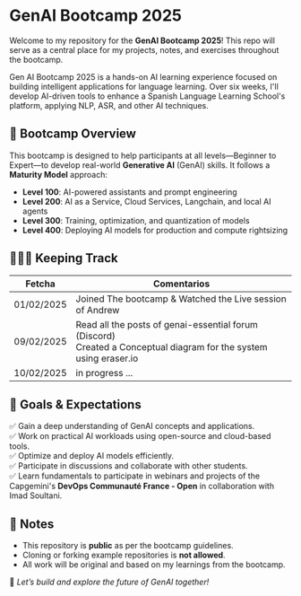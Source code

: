 # GenAI Bootcamp 2025
Welcome to my repository for the **GenAI Bootcamp 2025**! This repo will serve as a central place for my projects, notes, and exercises throughout the bootcamp.

Gen AI Bootcamp 2025 is a hands-on AI learning experience focused on building intelligent applications for language learning. Over six weeks, I'll develop AI-driven tools to enhance a Spanish Language Learning School's platform, applying NLP, ASR, and other AI techniques.


## 📌 Bootcamp Overview

This bootcamp is designed to help participants at all levels—Beginner to Expert—to develop real-world **Generative AI** (GenAI) skills. It follows a **Maturity Model** approach:

- **Level 100**: AI-powered assistants and prompt engineering
- **Level 200**: AI as a Service, Cloud Services, Langchain, and local AI agents
- **Level 300**: Training, optimization, and quantization of models
- **Level 400**: Deploying AI models for production and compute rightsizing


## 📝📌📅 Keeping Track

| Fetcha    | Comentarios |
|-----------|-----------|
| 01/02/2025 | Joined The bootcamp & Watched the Live session of Andrew |
| 09/02/2025    | Read all the posts of genai-essential forum (Discord)   <br> Created a Conceptual diagram for the system using eraser.io |
| 10/02/2025   | in progress ...    |

## 🚀 Goals & Expectations  

✅ Gain a deep understanding of GenAI concepts and applications.  
✅ Work on practical AI workloads using open-source and cloud-based tools.  
✅ Optimize and deploy AI models efficiently.  
✅ Participate in discussions and collaborate with other students.  
✅ Learn fundamentals to participate in webinars and projects of the Capgemini's **DevOps Communauté France - Open** in collaboration with Imad Soultani.  



## 📢 Notes

- This repository is **public** as per the bootcamp guidelines.
- Cloning or forking example repositories is **not allowed**.
- All work will be original and based on my learnings from the bootcamp.


🎯 *Let’s build and explore the future of GenAI together!*
